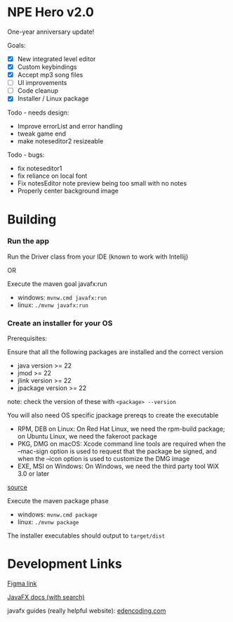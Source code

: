 # NPE Hero v2.0
One-year anniversary update!

Goals:
- [x] New integrated level editor
- [X] Custom keybindings
- [X] Accept mp3 song files
- [ ] UI improvements
- [ ] Code cleanup
- [X] Installer / Linux package

Todo - needs design:
- Improve errorList and error handling
- tweak game end
- make noteseditor2 resizeable

Todo - bugs:
- fix noteseditor1
- fix reliance on local font
- Fix notesEditor note preview being too small with no notes
- Properly center background image

# Building
### Run the app
Run the Driver class from your IDE (known to work with Intellij)

OR

Execute the maven goal javafx:run
- windows: `mvnw.cmd javafx:run`
- linux: `./mvnw javafx:run`

### Create an installer for your OS
Prerequisites:

Ensure that all the following packages are installed and the correct version

- java version >= 22
- jmod >= 22
- jlink version >= 22
- jpackage version >= 22

note: check the version of these with `<package> --version`

You will also need OS specific jpackage prereqs to create the executable

- RPM, DEB on Linux: On Red Hat Linux, we need the rpm-build package; on Ubuntu Linux, we need the fakeroot package
- PKG, DMG on macOS: Xcode command line tools are required when the –mac-sign option is used to request that the package be signed, and when the –icon option is used to customize the DMG image
- EXE, MSI on Windows: On Windows, we need the third party tool WiX 3.0 or later

[source](https://www.baeldung.com/java14-jpackage#packaging-prerequisite)


Execute the maven package phase
- windows: `mvnw.cmd package`
- linux: `./mvnw package`

The installer executables should output to `target/dist`

# Development Links

[Figma link](https://www.figma.com/file/dpeMlWStSWrVHfLd0Uohws/Untitled?node-id=0%3A1&t=PVQi61Ig3AWtWNMm-1)

[JavaFX docs (with search)](https://openjfx.io/javadoc/15)

javafx guides (really helpful website):
[edencoding.com](https://edencoding.com/javafx-layouts/)

